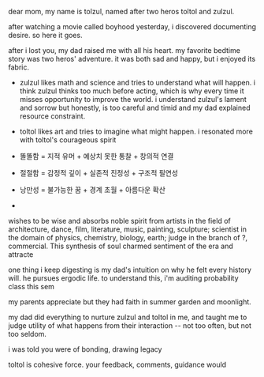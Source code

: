 dear mom,
my name is tolzul, named after two heros toltol and zulzul. 

after watching a movie called boyhood yesterday, i discovered documenting desire. so here it goes. 

after i lost you, my dad raised me with all his heart. my favorite bedtime story was two heros' adventure. it was both sad and happy, but i enjoyed its fabric. 

- zulzul likes math and science and tries to understand what will happen. i think zulzul thinks too much before acting, which is why every time it misses opportunity to improve the world. i understand zulzul's lament and sorrow but honestly,  is too careful and timid and my dad explained resource constraint. 

- toltol likes art and tries to imagine what might happen. i resonated more with toltol's courageous spirit

- 똘똘함 = 지적 유머 + 예상치 못한 통찰 + 창의적 연결
- 절절함 = 감정적 깊이 + 실존적 진정성 + 구조적 필연성
- 낭만성 = 불가능한 꿈 + 경계 초월 + 아름다운 확산
- 
wishes to be wise and absorbs noble spirit from artists in the field of architecture, dance, film, literature, music, painting, sculpture; scientist in the domain of physics, chemistry, biology, earth; judge in the branch of ?, commercial. This synthesis of soul charmed  sentiment of the era and attracte

one thing i keep digesting is my dad's intuition on why he felt every history will. he pursues ergodic life. to understand this, i'm auditing probability class this sem



my parents appreciate but they had faith in summer garden and moonlight.


my dad did everything to nurture zulzul and toltol in me, and taught me to judge utility of what happens from their interaction -- not too often, but not too seldom.


i was told you were 
of bonding, drawing legacy


toltol is cohesive force. 
your feedback, comments, guidance would 



